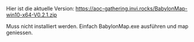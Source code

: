 Hier ist die aktuelle Version:
https://aoc-gathering.invi.rocks/BabylonMap-win10-x64-V0.2.1.zip

Muss nicht installiert werden.
Einfach BabylonMap.exe ausführen und map geniessen.
